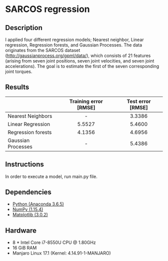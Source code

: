 # SARCOS regression

## Description
I applied four different regression models; Nearest neighbor, Linear regression, Regression forests, and Gaussian Processes. The data originates from the SARCOS dataset (http://gaussianprocess.org/gpml/data/), which consists of 21 features (arising from seven joint positions, seven joint velocities, and seven joint accelerations). The goal is to estimate the first of the seven corresponding joint torques. 

## Results
|                    | Training error [RMSE] | Test error [RMSE] |
| :---               |         :---:         |       :---:       |
| Nearest Neighbors  |           -           |       3.3386      |
| Linear Regression  |        5.5527         |       5.4600      |
| Regression forests |        4.1356         |       4.6956      |
| Gaussian Processes |           -           |       5.4386      |

## Instructions
In order to execute a model, run main.py file.

## Dependencies
* [Python (Anaconda 3.6.5)](https://anaconda.org/) 
* [NumPy (1.15.4)](http://www.numpy.org/) 
* [Matplotlib (3.0.2)](https://matplotlib.org/)

## Hardware
* 8 * Intel Core i7-8550U CPU @ 1.80GHz
* 16 GiB RAM
* Manjaro Linux 17.1 (Kernel: 4.14.91-1-MANJARO)
